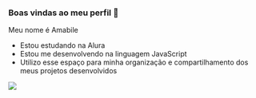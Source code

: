 ### Boas vindas ao meu perfil 🌸

Meu nome é Amabile

- Estou estudando na Alura
- Estou me desenvolvendo na linguagem JavaScript
- Utilizo esse espaço para minha organização e compartilhamento dos meus projetos desenvolvidos
  
![](https://media1.tenor.com/m/yDxgngEEeY0AAAAC/barbie-pink.gif)
